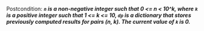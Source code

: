 Postcondition: ***`n` is a non-negative integer such that 0 <= n < 10^k, where `k` is a positive integer such that 1 <= k <= 10, `dp` is a dictionary that stores previously computed results for pairs (n, k). The current value of `k` is 0.***